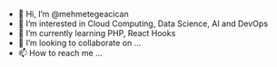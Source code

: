 - 👋 Hi, I’m @mehmetegeacican
- 👀 I’m interested in Cloud Computing, Data Science, AI and DevOps
- 🌱 I’m currently learning PHP, React Hooks
- 💞️ I’m looking to collaborate on ...
- 📫 How to reach me ...

<!---
mehmetegeacican/mehmetegeacican is a ✨ special ✨ repository because its `README.md` (this file) appears on your GitHub profile.
You can click the Preview link to take a look at your changes.
--->
